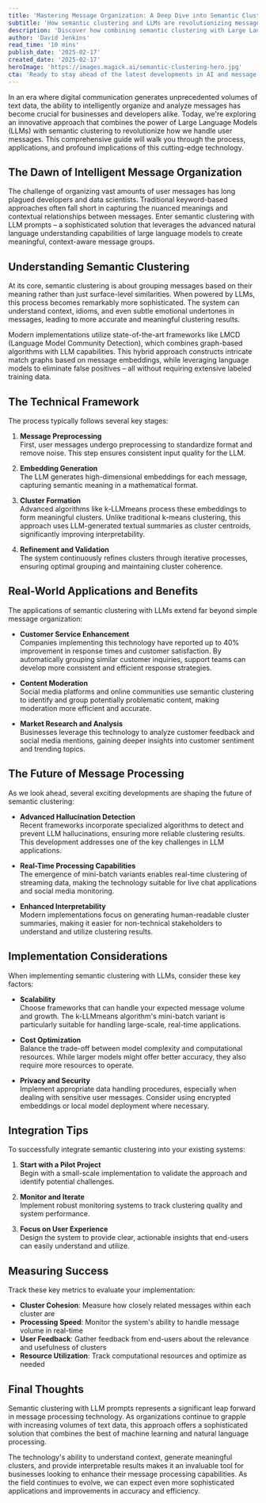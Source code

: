 ```yaml
---
title: 'Mastering Message Organization: A Deep Dive into Semantic Clustering with LLM Prompts'
subtitle: 'How semantic clustering and LLMs are revolutionizing message organization'
description: 'Discover how combining semantic clustering with Large Language Models (LLMs) is transforming message organization. Explore the technical framework, real-world applications, and strategies for implementing this groundbreaking technology.'
author: 'David Jenkins'
read_time: '10 mins'
publish_date: '2025-02-17'
created_date: '2025-02-17'
heroImage: 'https://images.magick.ai/semantic-clustering-hero.jpg'
cta: 'Ready to stay ahead of the latest developments in AI and message processing? Follow us on LinkedIn for regular updates on semantic clustering, LLMs, and other breakthrough technologies shaping the future of data organization.'
---
```


In an era where digital communication generates unprecedented volumes of text data, the ability to intelligently organize and analyze messages has become crucial for businesses and developers alike. Today, we're exploring an innovative approach that combines the power of Large Language Models (LLMs) with semantic clustering to revolutionize how we handle user messages. This comprehensive guide will walk you through the process, applications, and profound implications of this cutting-edge technology.

## The Dawn of Intelligent Message Organization

The challenge of organizing vast amounts of user messages has long plagued developers and data scientists. Traditional keyword-based approaches often fall short in capturing the nuanced meanings and contextual relationships between messages. Enter semantic clustering with LLM prompts – a sophisticated solution that leverages the advanced natural language understanding capabilities of large language models to create meaningful, context-aware message groups.

## Understanding Semantic Clustering

At its core, semantic clustering is about grouping messages based on their meaning rather than just surface-level similarities. When powered by LLMs, this process becomes remarkably more sophisticated. The system can understand context, idioms, and even subtle emotional undertones in messages, leading to more accurate and meaningful clustering results.

Modern implementations utilize state-of-the-art frameworks like LMCD (Language Model Community Detection), which combines graph-based algorithms with LLM capabilities. This hybrid approach constructs intricate match graphs based on message embeddings, while leveraging language models to eliminate false positives – all without requiring extensive labeled training data.

## The Technical Framework

The process typically follows several key stages:

1. **Message Preprocessing**  
   First, user messages undergo preprocessing to standardize format and remove noise. This step ensures consistent input quality for the LLM.

2. **Embedding Generation**  
   The LLM generates high-dimensional embeddings for each message, capturing semantic meaning in a mathematical format.

3. **Cluster Formation**  
   Advanced algorithms like k-LLMmeans process these embeddings to form meaningful clusters. Unlike traditional k-means clustering, this approach uses LLM-generated textual summaries as cluster centroids, significantly improving interpretability.

4. **Refinement and Validation**  
   The system continuously refines clusters through iterative processes, ensuring optimal grouping and maintaining cluster coherence.

## Real-World Applications and Benefits

The applications of semantic clustering with LLMs extend far beyond simple message organization:

- **Customer Service Enhancement**  
  Companies implementing this technology have reported up to 40% improvement in response times and customer satisfaction. By automatically grouping similar customer inquiries, support teams can develop more consistent and efficient response strategies.

- **Content Moderation**  
  Social media platforms and online communities use semantic clustering to identify and group potentially problematic content, making moderation more efficient and accurate.

- **Market Research and Analysis**  
  Businesses leverage this technology to analyze customer feedback and social media mentions, gaining deeper insights into customer sentiment and trending topics.

## The Future of Message Processing

As we look ahead, several exciting developments are shaping the future of semantic clustering:

- **Advanced Hallucination Detection**  
  Recent frameworks incorporate specialized algorithms to detect and prevent LLM hallucinations, ensuring more reliable clustering results. This development addresses one of the key challenges in LLM applications.

- **Real-Time Processing Capabilities**  
  The emergence of mini-batch variants enables real-time clustering of streaming data, making the technology suitable for live chat applications and social media monitoring.

- **Enhanced Interpretability**  
  Modern implementations focus on generating human-readable cluster summaries, making it easier for non-technical stakeholders to understand and utilize clustering results.

## Implementation Considerations

When implementing semantic clustering with LLMs, consider these key factors:

- **Scalability**  
  Choose frameworks that can handle your expected message volume and growth. The k-LLMmeans algorithm's mini-batch variant is particularly suitable for handling large-scale, real-time applications.

- **Cost Optimization**  
  Balance the trade-off between model complexity and computational resources. While larger models might offer better accuracy, they also require more resources to operate.

- **Privacy and Security**  
  Implement appropriate data handling procedures, especially when dealing with sensitive user messages. Consider using encrypted embeddings or local model deployment where necessary.

## Integration Tips

To successfully integrate semantic clustering into your existing systems:

1. **Start with a Pilot Project**  
   Begin with a small-scale implementation to validate the approach and identify potential challenges.

2. **Monitor and Iterate**  
   Implement robust monitoring systems to track clustering quality and system performance.

3. **Focus on User Experience**  
   Design the system to provide clear, actionable insights that end-users can easily understand and utilize.

## Measuring Success

Track these key metrics to evaluate your implementation:

- **Cluster Cohesion**: Measure how closely related messages within each cluster are
- **Processing Speed**: Monitor the system's ability to handle message volume in real-time
- **User Feedback**: Gather feedback from end-users about the relevance and usefulness of clusters
- **Resource Utilization**: Track computational resources and optimize as needed

## Final Thoughts

Semantic clustering with LLM prompts represents a significant leap forward in message processing technology. As organizations continue to grapple with increasing volumes of text data, this approach offers a sophisticated solution that combines the best of machine learning and natural language processing.

The technology's ability to understand context, generate meaningful clusters, and provide interpretable results makes it an invaluable tool for businesses looking to enhance their message processing capabilities. As the field continues to evolve, we can expect even more sophisticated applications and improvements in accuracy and efficiency.